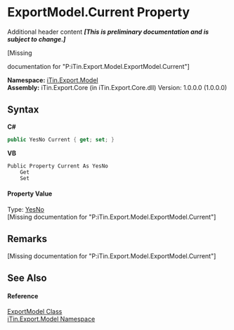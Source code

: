 # ExportModel.Current Property 
Additional header content _**\[This is preliminary documentation and is subject to change.\]**_

\[Missing <summary> documentation for "P:iTin.Export.Model.ExportModel.Current"\]

**Namespace:**&nbsp;<a href="ef57ffcc-e95e-b212-5a46-9aa6f5a3511f">iTin.Export.Model</a><br />**Assembly:**&nbsp;iTin.Export.Core (in iTin.Export.Core.dll) Version: 1.0.0.0 (1.0.0.0)

## Syntax

**C#**<br />
``` C#
public YesNo Current { get; set; }
```

**VB**<br />
``` VB
Public Property Current As YesNo
	Get
	Set
```


#### Property Value
Type: <a href="a886c085-761c-2fe7-9c0a-a64617595f6a">YesNo</a><br />\[Missing <value> documentation for "P:iTin.Export.Model.ExportModel.Current"\]

## Remarks
\[Missing <remarks> documentation for "P:iTin.Export.Model.ExportModel.Current"\]

## See Also


#### Reference
<a href="ff3f8d5d-9bb7-2235-58c5-0d8358e85c80">ExportModel Class</a><br /><a href="ef57ffcc-e95e-b212-5a46-9aa6f5a3511f">iTin.Export.Model Namespace</a><br />